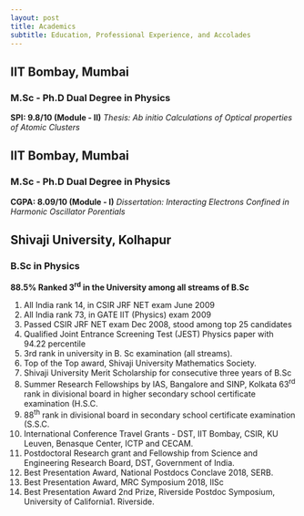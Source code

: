 ```yaml
---
layout: post
title: Academics
subtitle: Education, Professional Experience, and Accolades
---
```



## IIT Bombay, Mumbai

### M.Sc - Ph.D Dual Degree in Physics
**SPI: 9.8/10 (Module - II)**
*Thesis: Ab initio Calculations of Optical properties of Atomic Clusters*
	


## IIT Bombay, Mumbai
### M.Sc - Ph.D Dual Degree in Physics 
**CGPA: 8.09/10 (Module - I)**
*Dissertation: Interacting Electrons Confined in Harmonic Oscillator Porentials*
	


## Shivaji University, Kolhapur
### B.Sc in Physics
**88.5% Ranked 3<sup>rd</sup> in the University among all streams of B.Sc**




1. All India rank 14, in CSIR JRF NET exam June 2009
1. All India rank 73, in GATE IIT (Physics) exam 2009
1. Passed CSIR JRF NET exam Dec 2008, stood among top 25 candidates
1. Qualified Joint Entrance Screening Test (JEST) Physics paper with 94.22 percentile
1. 3rd rank in university in B. Sc examination (all streams).
1. Top of the Top award, Shivaji University Mathematics Society. 
1. Shivaji University Merit Scholarship for consecutive three years of B.Sc
1. Summer Research Fellowships by IAS, Bangalore and SINP, Kolkata
 63<sup>rd</sup> rank in divisional board in higher secondary school certificate examination (H.S.C.
1. 88<sup>th</sup> rank in divisional board in secondary school certificate examination (S.S.C.
1. International Conference Travel Grants - DST, IIT Bombay, CSIR, KU Leuven, Benasque Center, ICTP  and CECAM.
1. Postdoctoral Research grant and Fellowship from Science and Engineering Research Board, DST, Government of India.
1. Best Presentation Award, National Postdocs Conclave 2018, SERB.		
1. Best Presentation Award, MRC Symposium 2018, IISc		
1. Best Presentation Award 2nd Prize, Riverside Postdoc Symposium, University of California1. Riverside.	
